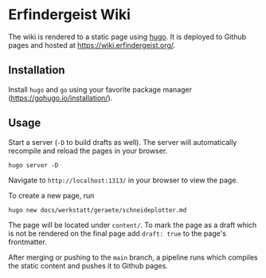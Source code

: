 # Erfindergeist Wiki

The wiki is rendered to a static page using [hugo](https://gohugo.io/). It is deployed to Github pages and hosted at https://wiki.erfindergeist.org/.

## Installation

Install `hugo` and `go` using your favorite package manager (https://gohugo.io/installation/).

## Usage

Start a server (`-D` to build drafts as well). The server will automatically recompile and reload the pages in your browser.
```
hugo server -D
```
Navigate to `http://localhost:1313/` in your browser to view the page.

To create a new page, run
```
hugo new docs/werkstatt/geraete/schneideplotter.md
```
The page will be located under `content/`.
To mark the page as a draft which is not be rendered on the final page add `draft: true` to the page's frontmatter.

After merging or pushing to the `main` branch, a pipeline runs which compiles the static content and pushes it to Github pages.
